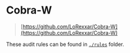 # Cobra-W

> [https://github.com/LoRexxar/Cobra-W](https://github.com/LoRexxar/Cobra-W)

These audit rules can be found in [`./rules`](https://github.com/LoRexxar/Cobra-W/tree/master/rules) folder.

